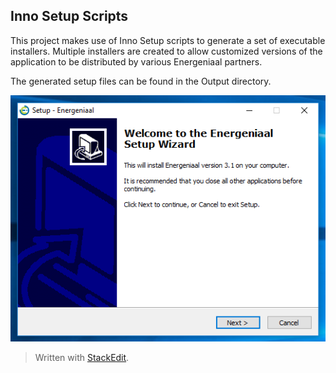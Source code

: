 ## Inno Setup Scripts ##
This project makes use of Inno Setup scripts to generate a set of executable installers. Multiple installers are created to allow customized versions of the application to be distributed by various Energeniaal partners. 

The generated setup files can be found in the Output directory.

![Screenshot](../Documentation/Screenshots/Energeniaal_setup_screenshot.png)
> Written with [StackEdit](https://stackedit.io/).
